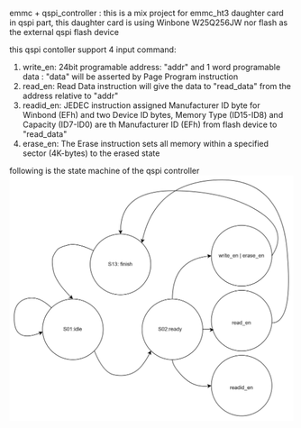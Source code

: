 emmc + qspi_controller : this is a mix project for emmc_ht3 daughter card  
in qspi part, this daughter card is using Winbone W25Q256JW nor flash as the external qspi flash device  

this qspi contoller support 4 input command:  
1. write_en: 24bit programable address: "addr" and 1 word programable data : "data"  will be asserted by Page Program instruction  
2. read_en: Read Data instruction will give the data to "read_data" from the address relative to "addr"
3. readid_en: JEDEC instruction assigned Manufacturer ID byte for Winbond (EFh) and two Device ID bytes, Memory Type (ID15-ID8) and Capacity (ID7-ID0) are th Manufacturer ID (EFh) from flash device to "read_data"  
4. erase_en: The Erase instruction sets all memory within a specified sector (4K-bytes) to the erased state


following is the state machine of the qspi controller
![alt text](https://github.com/joshuahwfwEE/emmc-qspi_controller/blob/main/qspi_controller_state_machine.png?raw=true)
   
